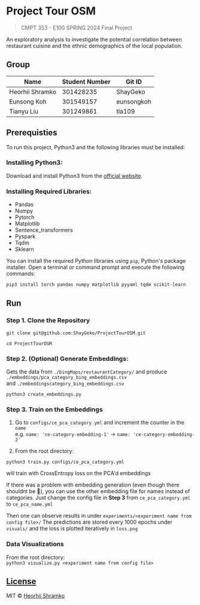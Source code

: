 # Project Tour OSM
> CMPT 353 - E100 SPRING 2024 Final Project

An exploratory analysis to investigate the potential correlation between restaurant cuisine and the ethnic demographics of the local population.  

## Group 
| Name | Student Number | Git ID |
|------------------|----------------|-------------|
| Heorhii Shramko|301428235| ShayGeko |
| Eunsong Koh| 301549157 | eunsongkoh|
| Tianyu Liu |301249861|tla109|


## Prerequisties
To run this project, Python3 and the following libraries must be installed:

### Installing Python3:
Download and install Python3 from the [official website](https://www.python.org/downloads/).

### Installing Required Libraries:
- Pandas
- Numpy
- Pytorch
- Matplotlib
- Sentence_transformers
- Pyspark
- Tqdm
- Sklearn

You can install the required Python libraries using `pip`, Python's package installer. Open a terminal or command prompt and execute the following commands:

```bash
pip3 install torch pandas numpy matplotlib pyyaml tqdm scikit-learn
```

## Run 
  ### Step 1. Clone the Repository 
  ```
  git clone git@github.com:ShayGeko/ProjectTourOSM.git
  ```
  ```  
  cd ProjectTourOSM
  ```

  ### Step 2. (Optional) Generate Embeddings:
  Gets the data from ```./bingMaps/restaurantCategory/``` and produce ```./embeddings/pca_category_bing_embeddings.csv```  
  and  ```./embeddingscategory_bing_embeddings.csv```
  
    
    python3 create_embeddings.py
    

  ### Step 3. Train on the Embeddings 
  1) Go to ```configs/ce_pca_category.yml``` and increment the counter in the ```name```  
    e.g. ```name: 'ce-category-embedding-1'``` -> ```name: 'ce-category-embedding-2'```

  2) From the root directory: 
    
    python3 train.py configs/ce_pca_category.yml
    

  will train with CrossEntropy loss on the PCA'd embeddings

If there was a problem with embedding generation (even though there shouldnt be 🙏), you can use the other embedding file for names instead of categories. Just change the config file in **Step 3** from ```ce_pca_category.yml``` to ```ce_pca_name.yml ```

Then one can observe results in under ```experiments/<experiment name from config file>/```
The predictions are stored every 1000 epochs under ```visuals/``` and the loss is plotted iteratively in ```loss.png```


  
  ### Data Visualizations 
  From the root directory:  
      ```python3 visualize.py <experiment name from config file>```

## [License](https://github.com/ShayGeko/ProjectTourOSM/blob/main/LICENSE)
MIT © [Heorhii Shramko](https://github.com/ShayGeko)
